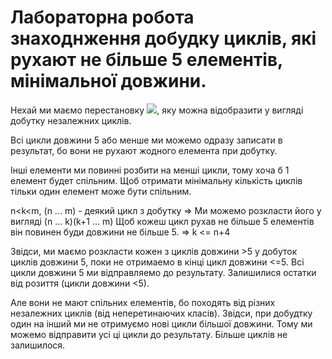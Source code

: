 # Лабораторна робота знаходнження добудку циклів, які рухают не більше 5 елементів, мінімальної довжини.

Нехай ми маємо перестановку <img src="https://latex.codecogs.com/gif.latex?%5CPi">, яку можна відобразити у вигляді добутку
незалежних циклів.

Всі цикли довжини 5 або менше ми можемо одразу записати в результат, бо вони
не рухают жодного елемента при добутку.

Інші елементи ми повинні розбити на менші цикли, тому хоча б 1 елемент будет
спільним. Щоб отримати мінімальну кількість циклів тільки один елемент може
бути спільним.

n<k<m, (n ... m) - деякий цикл з добутку
=> Ми можемо розкласти його у вигляді (n ... k)(k+1 ... m)
Щоб кожеш цикл рухав не більше 5 елементів він повинен буди довжини не більше 5.
=> k <= n+4

Звідси, ми маємо розкласти кожен з циклів довжини >5 у добуток циклів довжини 5,
поки не отримаемо в кінці цикл довжини <=5.
Всі цикли довжини 5 ми відправляемо до результату. Залишилися остатки від розиття
(цикли довжини <5).

Але вони не мают спільних елементів, бо походять від різних незалежних циклів
(від неперетинаючих класів). Звідси, при добудтку один на інший ми не
отримуємо нові цикли більшої довжини. Тому ми можемо відправити усі ці цикли до
результату. Більше циклів не залишилося.

